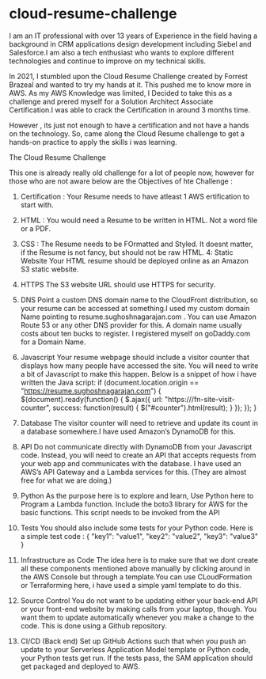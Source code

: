 # cloud-resume-challenge
I am an IT professional with over 13 years of Experience in the field having a background in CRM applications design development including Siebel and Salesforce.I am also a tech enthusiast who wants to explore different technologies and continue to improve on my technical skills.

In 2021, I stumbled upon the Cloud Resume Challenge created by Forrest Brazeal and wanted to try my hands at it. This pushed me to know more in AWS. As my AWS Knowledge was limited, I Decided to take this as a challenge and prered myself for a Solution Architect Associate Certification.I was able to crack the Certification in around 3 months time.

However , its just not enough to have a certification and not have a hands on the technology. So, came along the Cloud Resume challenge to get a hands-on practice to apply the skills i was learning.


The Cloud Resume Challenge

This one is already really old challenge for a lot of people now, however for those who are not aware below are the Objectives of hte Challenge :

1. Certification : 
Your Resume needs to have atleast 1 AWS ertification to start with.
2. HTML :
You would need a Resume to be written in HTML. Not a word file or a PDF.
3. CSS :
The Resume needs to be FOrmatted and Styled. It doesnt matter, if the Resume is not fancy, but should not be raw HTML.
4: Static Website
Your HTML resume should be deployed online as an Amazon S3 static website.
5. HTTPS
The S3 website URL should use HTTPS for security.
6. DNS 
Point a custom DNS domain name to the CloudFront distribution, so your resume can be accessed at something.I used my custom domain Name pointing to resume.sughoshnagarajan.com .
You can use Amazon Route 53 or any other DNS provider for this. A domain name usually costs about ten bucks to register. I registered myself on goDaddy.com for a Domain Name.
7. Javascript
Your resume webpage should include a visitor counter that displays how many people have accessed the site. You will need to write a bit of Javascript to make this happen.
Below is a snippet of how i have written the Java script: 
if (document.location.origin == "https://resume.sughoshnagarajan.com") {
            $(document).ready(function() {
                $.ajax({
                    url: "https://<URL to your API Service Running on AWS>/fn-site-visit-counter",
                    success: function(result) {
                        $("#counter").html(result);
                    }
                });
            });
        }


8. Database
The visitor counter will need to retrieve and update its count in a database somewhere.I have used Amazon’s DynamoDB for this.

9. API
Do not communicate directly with DynamoDB from your Javascript code. Instead, you will need to create an API that accepts requests from your web app and communicates with the database. 
I have used an AWS’s API Gateway and a Lambda services for this. 
(They are almost free for what we are doing.)

10. Python
As the purpose here is to explore and learn, Use Python here to Program a Lambda function. Include the boto3 library for AWS for the basic functions.
This script needs to be invoked from the API

11. Tests
You should also include some tests for your Python code.
Here is a simple test code :
{
        "key1": "value1",
		"key2": "value2",
		"key3": "value3"
}
12. Infrastructure as Code
The idea here is to make sure that we dont create all these components mentioned above manually by clicking around in the AWS Console but through a template.You can use CLoudFormation or Terraforming here, i have used a simple yaml template to do this.

13. Source Control
You do not want to be updating either your back-end API or your front-end website by making calls from your laptop, though. You want them to update automatically whenever you make a change to the code. This is done using a Github repository.

14. CI/CD (Back end)
Set up GitHub Actions such that when you push an update to your Serverless Application Model template or Python code, your Python tests get run. If the tests pass, the SAM application should get packaged and deployed to AWS.
	
